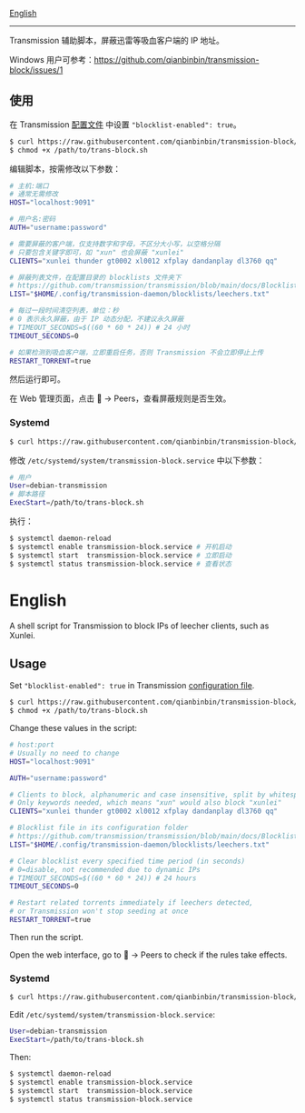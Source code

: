 [English](#English)

---

Transmission 辅助脚本，屏蔽迅雷等吸血客户端的 IP 地址。

Windows 用户可参考：https://github.com/qianbinbin/transmission-block/issues/1

## 使用

在 Transmission [配置文件](https://github.com/transmission/transmission/blob/main/docs/Editing-Configuration-Files.md) 中设置 `"blocklist-enabled": true`。

```sh
$ curl https://raw.githubusercontent.com/qianbinbin/transmission-block/master/trans-block.sh -o /path/to/trans-block.sh
$ chmod +x /path/to/trans-block.sh
```

编辑脚本，按需修改以下参数：

```sh
# 主机:端口
# 通常无需修改
HOST="localhost:9091"

# 用户名:密码
AUTH="username:password"

# 需要屏蔽的客户端，仅支持数字和字母，不区分大小写，以空格分隔
# 只要包含关键字即可，如 "xun" 也会屏蔽 "xunlei"
CLIENTS="xunlei thunder gt0002 xl0012 xfplay dandanplay dl3760 qq"

# 屏蔽列表文件，在配置目录的 blocklists 文件夹下
# https://github.com/transmission/transmission/blob/main/docs/Blocklists.md
LIST="$HOME/.config/transmission-daemon/blocklists/leechers.txt"

# 每过一段时间清空列表，单位：秒
# 0 表示永久屏蔽，由于 IP 动态分配，不建议永久屏蔽
# TIMEOUT_SECONDS=$((60 * 60 * 24)) # 24 小时
TIMEOUT_SECONDS=0

# 如果检测到吸血客户端，立即重启任务，否则 Transmission 不会立即停止上传
RESTART_TORRENT=true
```

然后运行即可。

在 Web 管理页面，点击 🔧 -> Peers，查看屏蔽规则是否生效。

### Systemd

```sh
$ curl https://raw.githubusercontent.com/qianbinbin/transmission-block/master/transmission-block.service -o /etc/systemd/system/transmission-block.service
```

修改 `/etc/systemd/system/transmission-block.service` 中以下参数：

```sh
# 用户
User=debian-transmission
# 脚本路径
ExecStart=/path/to/trans-block.sh
```

执行：

```sh
$ systemctl daemon-reload
$ systemctl enable transmission-block.service # 开机启动
$ systemctl start  transmission-block.service # 立即启动
$ systemctl status transmission-block.service # 查看状态
```

# English

A shell script for Transmission to block IPs of leecher clients, such as Xunlei.

## Usage

Set `"blocklist-enabled": true` in Transmission [configuration file](https://github.com/transmission/transmission/blob/main/docs/Editing-Configuration-Files.md).

```sh
$ curl https://raw.githubusercontent.com/qianbinbin/transmission-block/master/trans-block.sh -o /path/to/trans-block.sh
$ chmod +x /path/to/trans-block.sh
```

Change these values in the script:

```sh
# host:port
# Usually no need to change
HOST="localhost:9091"

AUTH="username:password"

# Clients to block, alphanumeric and case insensitive, split by whitespaces
# Only keywords needed, which means "xun" would also block "xunlei"
CLIENTS="xunlei thunder gt0002 xl0012 xfplay dandanplay dl3760 qq"

# Blocklist file in its configuration folder
# https://github.com/transmission/transmission/blob/main/docs/Blocklists.md
LIST="$HOME/.config/transmission-daemon/blocklists/leechers.txt"

# Clear blocklist every specified time period (in seconds)
# 0=disable, not recommended due to dynamic IPs
# TIMEOUT_SECONDS=$((60 * 60 * 24)) # 24 hours
TIMEOUT_SECONDS=0

# Restart related torrents immediately if leechers detected,
# or Transmission won't stop seeding at once
RESTART_TORRENT=true
```

Then run the script.

Open the web interface, go to 🔧 -> Peers to check if the rules take effects.

### Systemd

```sh
$ curl https://raw.githubusercontent.com/qianbinbin/transmission-block/master/transmission-block.service -o /etc/systemd/system/transmission-block.service
```

Edit `/etc/systemd/system/transmission-block.service`:

```sh
User=debian-transmission
ExecStart=/path/to/trans-block.sh
```

Then:

```sh
$ systemctl daemon-reload
$ systemctl enable transmission-block.service
$ systemctl start  transmission-block.service
$ systemctl status transmission-block.service
```

